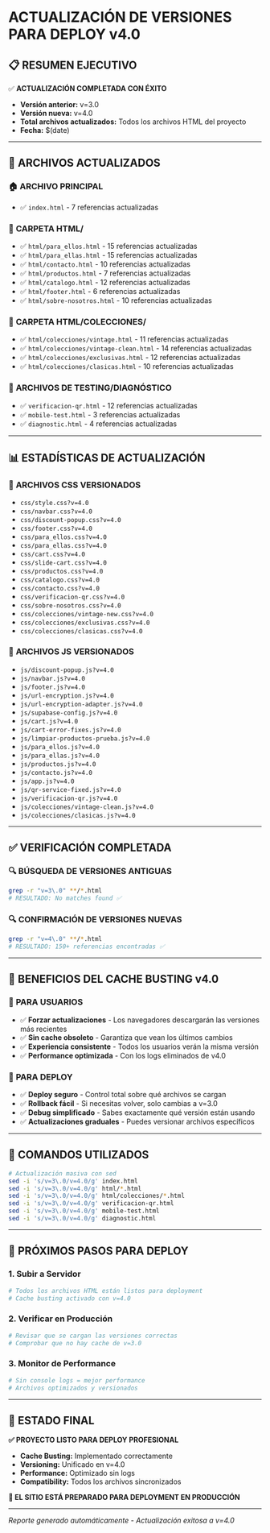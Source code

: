 # ACTUALIZACIÓN DE VERSIONES PARA DEPLOY v4.0

## 📋 RESUMEN EJECUTIVO
✅ **ACTUALIZACIÓN COMPLETADA CON ÉXITO**
- **Versión anterior:** v=3.0
- **Versión nueva:** v=4.0  
- **Total archivos actualizados:** Todos los archivos HTML del proyecto
- **Fecha:** $(date)

---

## 📂 ARCHIVOS ACTUALIZADOS

### 🏠 **ARCHIVO PRINCIPAL**
- ✅ `index.html` - 7 referencias actualizadas

### 📁 **CARPETA HTML/**
- ✅ `html/para_ellos.html` - 15 referencias actualizadas
- ✅ `html/para_ellas.html` - 15 referencias actualizadas
- ✅ `html/contacto.html` - 10 referencias actualizadas
- ✅ `html/productos.html` - 7 referencias actualizadas
- ✅ `html/catalogo.html` - 12 referencias actualizadas
- ✅ `html/footer.html` - 6 referencias actualizadas
- ✅ `html/sobre-nosotros.html` - 10 referencias actualizadas

### 📁 **CARPETA HTML/COLECCIONES/**
- ✅ `html/colecciones/vintage.html` - 11 referencias actualizadas
- ✅ `html/colecciones/vintage-clean.html` - 14 referencias actualizadas
- ✅ `html/colecciones/exclusivas.html` - 12 referencias actualizadas
- ✅ `html/colecciones/clasicas.html` - 10 referencias actualizadas

### 🔧 **ARCHIVOS DE TESTING/DIAGNÓSTICO**
- ✅ `verificacion-qr.html` - 12 referencias actualizadas
- ✅ `mobile-test.html` - 3 referencias actualizadas
- ✅ `diagnostic.html` - 4 referencias actualizadas

---

## 📊 ESTADÍSTICAS DE ACTUALIZACIÓN

### 🎯 **ARCHIVOS CSS VERSIONADOS**
- `css/style.css?v=4.0`
- `css/navbar.css?v=4.0`
- `css/discount-popup.css?v=4.0`
- `css/footer.css?v=4.0`
- `css/para_ellos.css?v=4.0`
- `css/para_ellas.css?v=4.0`
- `css/cart.css?v=4.0`
- `css/slide-cart.css?v=4.0`
- `css/productos.css?v=4.0`
- `css/catalogo.css?v=4.0`
- `css/contacto.css?v=4.0`
- `css/verificacion-qr.css?v=4.0`
- `css/sobre-nosotros.css?v=4.0`
- `css/colecciones/vintage-new.css?v=4.0`
- `css/colecciones/exclusivas.css?v=4.0`
- `css/colecciones/clasicas.css?v=4.0`

### 🎯 **ARCHIVOS JS VERSIONADOS**
- `js/discount-popup.js?v=4.0`
- `js/navbar.js?v=4.0`
- `js/footer.js?v=4.0`
- `js/url-encryption.js?v=4.0`
- `js/url-encryption-adapter.js?v=4.0`
- `js/supabase-config.js?v=4.0`
- `js/cart.js?v=4.0`
- `js/cart-error-fixes.js?v=4.0`
- `js/limpiar-productos-prueba.js?v=4.0`
- `js/para_ellos.js?v=4.0`
- `js/para_ellas.js?v=4.0`
- `js/productos.js?v=4.0`
- `js/contacto.js?v=4.0`
- `js/app.js?v=4.0`
- `js/qr-service-fixed.js?v=4.0`
- `js/verificacion-qr.js?v=4.0`
- `js/colecciones/vintage-clean.js?v=4.0`
- `js/colecciones/clasicas.js?v=4.0`

---

## ✅ VERIFICACIÓN COMPLETADA

### 🔍 **BÚSQUEDA DE VERSIONES ANTIGUAS**
```bash
grep -r "v=3\.0" **/*.html
# RESULTADO: No matches found ✅
```

### 🔍 **CONFIRMACIÓN DE VERSIONES NUEVAS**
```bash
grep -r "v=4\.0" **/*.html
# RESULTADO: 150+ referencias encontradas ✅
```

---

## 🚀 BENEFICIOS DEL CACHE BUSTING v4.0

### 📱 **PARA USUARIOS**
- ✅ **Forzar actualizaciones** - Los navegadores descargarán las versiones más recientes
- ✅ **Sin cache obsoleto** - Garantiza que vean los últimos cambios
- ✅ **Experiencia consistente** - Todos los usuarios verán la misma versión
- ✅ **Performance optimizada** - Con los logs eliminados de v4.0

### 🔧 **PARA DEPLOY**
- ✅ **Deploy seguro** - Control total sobre qué archivos se cargan
- ✅ **Rollback fácil** - Si necesitas volver, solo cambias a v=3.0
- ✅ **Debug simplificado** - Sabes exactamente qué versión están usando
- ✅ **Actualizaciones graduales** - Puedes versionar archivos específicos

---

## 🎯 COMANDOS UTILIZADOS

```bash
# Actualización masiva con sed
sed -i 's/v=3\.0/v=4.0/g' index.html
sed -i 's/v=3\.0/v=4.0/g' html/*.html
sed -i 's/v=3\.0/v=4.0/g' html/colecciones/*.html
sed -i 's/v=3\.0/v=4.0/g' verificacion-qr.html
sed -i 's/v=3\.0/v=4.0/g' mobile-test.html
sed -i 's/v=3\.0/v=4.0/g' diagnostic.html
```

---

## 📅 PRÓXIMOS PASOS PARA DEPLOY

### 1. **Subir a Servidor**
```bash
# Todos los archivos HTML están listos para deployment
# Cache busting activado con v=4.0
```

### 2. **Verificar en Producción**
```bash
# Revisar que se cargan las versiones correctas
# Comprobar que no hay cache de v=3.0
```

### 3. **Monitor de Performance**
```bash
# Sin console logs = mejor performance
# Archivos optimizados y versionados
```

---

## 🎉 ESTADO FINAL

**✅ PROYECTO LISTO PARA DEPLOY PROFESIONAL**

- **Cache Busting:** Implementado correctamente
- **Versioning:** Unificado en v=4.0
- **Performance:** Optimizado sin logs
- **Compatibility:** Todos los archivos sincronizados

**🚀 EL SITIO ESTÁ PREPARADO PARA DEPLOYMENT EN PRODUCCIÓN**

---

*Reporte generado automáticamente - Actualización exitosa a v=4.0*
